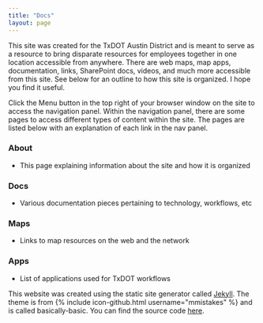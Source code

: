 ```yaml
---
title: "Docs"
layout: page
---
```


This site was created for the TxDOT Austin District and is meant to serve as a resource to bring disparate resources for employees together in one location accessible from anywhere. There are web maps, map apps, documentation, links, SharePoint docs, videos, and much more accessible from this site. See below for an outline to how this site is organized. I hope you find it useful.

Click the Menu button in the top right of your browser window on the site to access the navigation panel. Within the navigation panel, there are some pages to access different types of content within the site. The pages are listed below with an explanation of each link in the nav panel.

### About
  - This page explaining information about the site and how it is organized

### Docs
  - Various documentation pieces pertaining to technology, workflows, etc

### Maps
  - Links to map resources on the web and the network

### Apps
  - List of applications used for TxDOT workflows


This website was created using the static site generator called [Jekyll](https://jekyllrb.com/). The theme is from {% include icon-github.html username="mmistakes" %} and is called basically-basic. You can find the source code [here](https://github.com/mmistakes/jekyll-theme-basically-basic).
